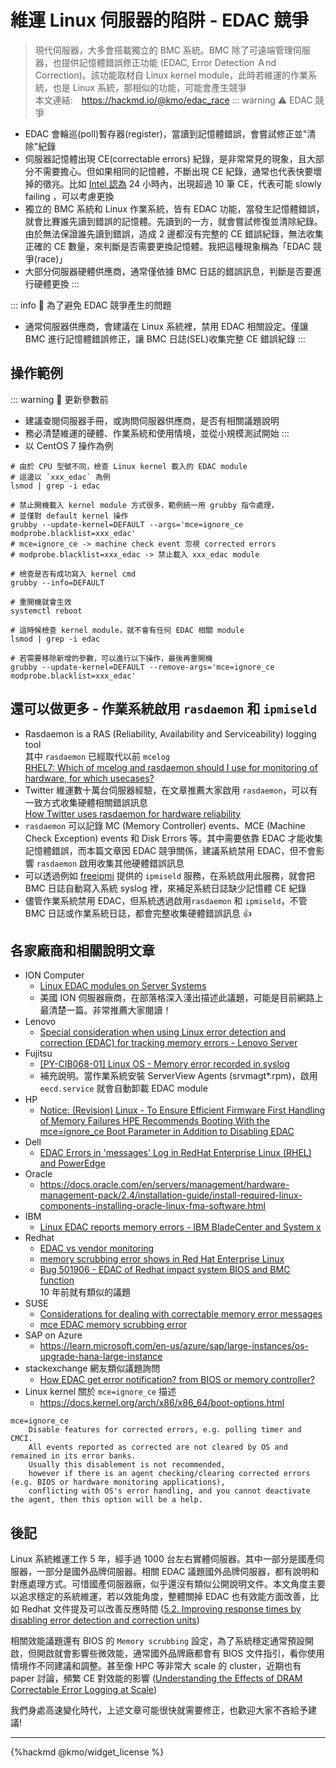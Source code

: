 # 維運 Linux 伺服器的陷阱 -  EDAC 競爭

>  現代伺服器，大多會搭載獨立的 BMC 系統。BMC 除了可遠端管理伺服器，也提供記憶體錯誤修正功能 (EDAC, Error Detection Ａnd Correction)。該功能取材自 Linux kernel module，此時若維運的作業系統，也是 Linux 系統，那相似的功能，可能會產生競爭  
>  本文連結:　https://hackmd.io/@kmo/edac_race 
::: warning
:warning: EDAC 競爭
- EDAC 會輪巡(poll)暫存器(register)，當讀到記憶體錯誤，會嘗試修正並"清除"紀錄
- 伺服器記憶體出現 CE(correctable errors) 紀錄，是非常常見的現象，且大部分不需要擔心。但如果相同的記憶體，不斷出現 CE 紀錄，通常也代表快要壞掉的徵兆。比如 [Intel 認為](https://www.intel.com/content/www/us/en/support/articles/000024007/server-products.html) 24 小時內，出現超過 10 筆 CE，代表可能 slowly failing ，可以考慮更換 
- 獨立的 BMC 系統和 Linux 作業系統，皆有 EDAC 功能，當發生記憶體錯誤，就會比賽誰先讀到錯誤的記憶體。先讀到的一方，就會嘗試修復並清除紀錄。由於無法保證誰先讀到錯誤，造成 2 邊都沒有完整的 CE 錯誤紀錄，無法收集正確的 CE 數量，來判斷是否需要更換記憶體。我把這種現象稱為「EDAC 競爭(race)」
- 大部分伺服器硬體供應商，通常僅依據 BMC 日誌的錯誤訊息，判斷是否要進行硬體更換
:::

::: info
:mag_right: 為了避免 EDAC 競爭產生的問題
- 通常伺服器供應商，會建議在 Linux 系統裡，禁用 EDAC 相關設定。僅讓 BMC 進行記憶體錯誤修正，讓 BMC 日誌(SEL)收集完整 CE 錯誤紀錄
::: 

## 操作範例
::: warning
:memo: 更新參數前
- 建議查閱伺服器手冊，或詢問伺服器供應商，是否有相關議題說明
- 務必清楚維運的硬體、作業系統和使用情境，並從小規模測試開始
:::
- 以 CentOS 7 操作為例

```bash=
# 由於 CPU 型號不同，檢查 Linux kernel 載入的 EDAC module
# 這邊以 `xxx_edac` 為例
lsmod | grep -i edac

# 禁止開機載入 kernel module 方式很多，範例統一用 grubby 指令處理，
# 並僅對 default kernel 操作
grubby --update-kernel=DEFAULT --args='mce=ignore_ce modprobe.blacklist=xxx_edac'
# mce=ignore_ce -> machine check event 忽視 corrected errors
# modprobe.blacklist=xxx_edac -> 禁止載入 xxx_edac module

# 檢查是否有成功寫入 kernel cmd
grubby --info=DEFAULT

# 重開機就會生效
systemctl reboot

# 這時候檢查 kernel module，就不會有任何 EDAC 相關 module
lsmod | grep -i edac

# 若需要移除新增的參數，可以進行以下操作，最後再重開機
grubby --update-kernel=DEFAULT --remove-args='mce=ignore_ce modprobe.blacklist=xxx_edac'
```

## 還可以做更多 - 作業系統啟用 `rasdaemon` 和 `ipmiseld`
- Rasdaemon is a RAS (Reliability, Availability and Serviceability) logging tool  
  其中 `rasdaemon` 已經取代以前 `mcelog`   
  [RHEL7: Which of mcelog and rasdaemon should I use for monitoring of hardware, for which usecases?](https://access.redhat.com/solutions/1412953)
- Twitter 維運數十萬台伺服器經驗，在文章推薦大家啟用 `rasdaemon`，可以有一致方式收集硬體相關錯誤訊息  
  [How Twitter uses rasdaemon for hardware reliability](https://blog.twitter.com/engineering/en_us/topics/infrastructure/2023/how-twitter-uses-rasdaemon-for-hardware-reliability)
- `rasdaemon` 可以記錄 MC (Memory Controller) events、MCE (Machine Check Exception) events 和 Disk Errors 等。其中需要依靠 EDAC 才能收集記憶體錯誤，而本篇文章因 EDAC 競爭關係，建議系統禁用 EDAC，但不會影響 `rasdaemon` 啟用收集其他硬體錯誤訊息
- 可以透過例如 [freeipmi](https://www.gnu.org/software/freeipmi) 提供的 `ipmiseld` 服務，在系統啟用此服務，就會把 BMC 日誌自動寫入系統 syslog 裡，來補足系統日誌缺少記憶體 CE 紀錄 
- 儘管作業系統禁用 EDAC，但系統透過啟用`rasdaemon` 和 `ipmiseld`，不管 BMC 日誌或作業系統日誌，都會完整收集硬體錯誤訊息 :+1:

## 各家廠商和相關說明文章
- ION Computer
  - [Linux EDAC modules on Server Systems](https://blog.ioncomputer.com/2019/05/06/linux-edac-modules-on-server-systems)
  - 美國 ION 伺服器廠商，在部落格深入淺出描述此議題，可能是目前網路上最清楚一篇。非常推薦大家閱讀！
- Lenovo
  - [Special consideration when using Linux error detection and correction (EDAC) for tracking memory errors - Lenovo Server](https://support.lenovo.com/us/en/solutions/ht107942)  
- Fujitsu
  - [[PY-CIB068-01] Linux OS - Memory error recorded in syslog](https://www.fujitsu.com/us/imagesgig5/PY-CIB068-01.pdf)
  - 補充說明。當作業系統安裝 ServerView Agents (srvmagt*.rpm)，啟用 `eecd.service` 就會自動卸載 EDAC module
- HP
  - [Notice: (Revision) Linux - To Ensure Efficient Firmware First Handling of Memory Failures HPE Recommends Booting With the mce=ignore_ce Boot Parameter in Addition to Disabling EDAC](https://support.hpe.com/hpesc/public/docDisplay?docId=emr_na-a00016026en_us)
- Dell
  - [EDAC Errors in 'messages' Log in RedHat Enterprise Linux (RHEL) and PowerEdge](https://www.dell.com/support/kbdoc/en-us/000177028)
- Oracle
  - https://docs.oracle.com/en/servers/management/hardware-management-pack/2.4/installation-guide/install-required-linux-components-installing-oracle-linux-fma-software.html
- IBM
  - [Linux EDAC reports memory errors - IBM BladeCenter and System x](https://www.ibm.com/support/pages/node/853252)
- Redhat  
  - [EDAC vs vendor monitoring
](https://access.redhat.com/discussions/3545531)
  - [memory scrubbing error shows in Red Hat Enterprise Linux
](https://access.redhat.com/solutions/739063)
  - [Bug 501906 - EDAC of Redhat impact system BIOS and BMC function](https://bugzilla.redhat.com/show_bug.cgi?id=501906)  
    10 年前就有類似的議題
- SUSE
  - [Considerations for dealing with correctable memory error messages](https://www.suse.com/support/kb/doc/?id=000019052)
  - [mce EDAC memory scrubbing error](https://www.suse.com/support/kb/doc/?id=000020932)
- SAP on Azure
  - https://learn.microsoft.com/en-us/azure/sap/large-instances/os-upgrade-hana-large-instance
- stackexchange 網友類似議題詢問
  - [How EDAC get error notification? from BIOS or memory controller?](https://unix.stackexchange.com/a/607315)
- Linux kernel 關於 `mce=ignore_ce` 描述
  - https://docs.kernel.org/arch/x86/x86_64/boot-options.html 
```
mce=ignore_ce
    Disable features for corrected errors, e.g. polling timer and CMCI.   
    All events reported as corrected are not cleared by OS and remained in its error banks.     
    Usually this disablement is not recommended,   
    however if there is an agent checking/clearing corrected errors (e.g. BIOS or hardware monitoring applications), 
    conflicting with OS's error handling, and you cannot deactivate the agent, then this option will be a help.
```


## 後記

Linux 系統維運工作 5 年，經手過 1000 台左右實體伺服器。其中一部分是國產伺服器，一部分是國外品牌伺服器。相關 EDAC 議題國外品牌伺服器，都有說明和對應處理方式。可惜國產伺服器廠，似乎還沒有類似公開說明文件。本文角度主要以追求穩定的系統維運，若以效能角度，整體關掉 EDAC 也有效能方面改善，比如 Redhat 文件提及可以改善反應時間 ([5.2. Improving response times by disabling error detection and correction units](https://access.redhat.com/documentation/zh-tw/red_hat_enterprise_linux_for_real_time/9/html/optimizing_rhel_9_for_real_time_for_low_latency_operation/setting-bios-parameters-for-system-tuning_optimizing-rhel9-for-real-time-for-low-latency-operation#proc_configuring-edac-units_setting-bios-parameters-for-system-tuning))

相關效能議題還有 BIOS 的 `Memory scrubbing` 設定，為了系統穩定通常預設開啟，但開啟就會影響些微效能，通常國外品牌廠都會有 BIOS 文件指引，看你使用情境作不同建議和調整。甚至像 HPC 等非常大 scale 的 cluster，近期也有 paper 討論，頻繁 CE 對效能的影響 ([Understanding the Effects of DRAM Correctable
Error Logging at Scale](https://www.osti.gov/servlets/purl/1881688))

我們身處高速變化時代，上述文章可能很快就需要修正，也歡迎大家不吝給予建議!

---
{%hackmd @kmo/widget_license %}